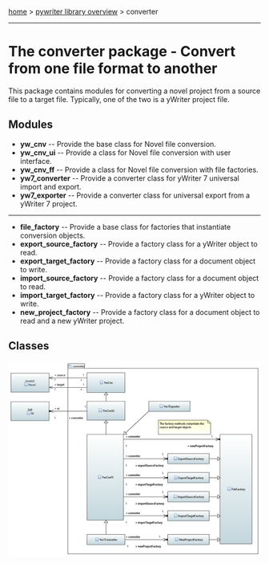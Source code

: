 [home](../index) > [pywriter library overview](index) > converter

---

# The converter package - Convert from one file format to another

This package contains modules for converting a novel project from a source file to 
a target file. Typically, one of the two is a yWriter project file. 

## Modules

- **yw_cnv** -- Provide the base class for Novel file conversion.
- **yw_cnv_ui** -- Provide a class for Novel file conversion with user interface.
- **yw_cnv_ff** -- Provide a class for Novel file conversion with file factories.
- **yw7_converter** -- Provide a converter class for yWriter 7 universal import and export.
- **yw7_exporter** -- Provide a converter class for universal export from a yWriter 7 project.

---

- **file_factory** -- Provide a base class for factories that instantiate conversion objects.
- **export_source_factory** -- Provide a factory class for a yWriter object to read.
- **export_target_factory** -- Provide a factory class for a document object to write.
- **import_source_factory** -- Provide a factory class for a document object to read.
- **import_target_factory** -- Provide a factory class for a yWriter object to write.
- **new_project_factory** -- Provide a factory class for a document object to read and a new yWriter project.


## Classes

![converter package class diagram](img/converter_package_class_diagram.png)

